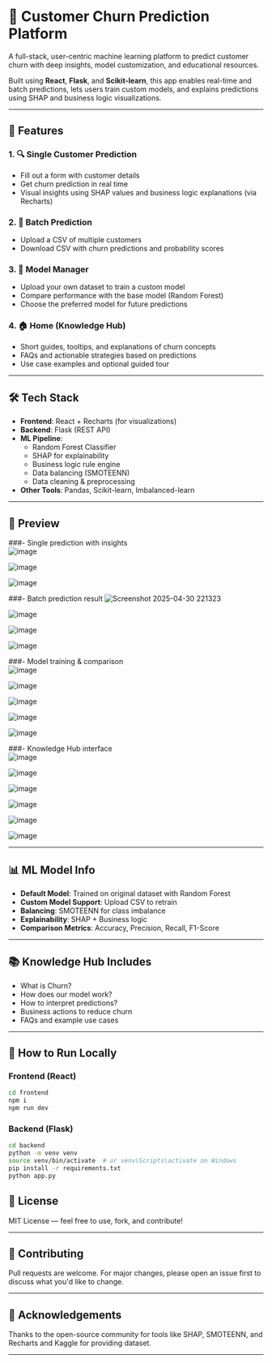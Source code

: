 # 🧠 Customer Churn Prediction Platform

A full-stack, user-centric machine learning platform to predict customer churn with deep insights, model customization, and educational resources.

Built using **React**, **Flask**, and **Scikit-learn**, this app enables real-time and batch predictions, lets users train custom models, and explains predictions using SHAP and business logic visualizations.

---

## 🚀 Features

### 1. 🔍 Single Customer Prediction
- Fill out a form with customer details
- Get churn prediction in real time
- Visual insights using SHAP values and business logic explanations (via Recharts)

### 2. 📂 Batch Prediction
- Upload a CSV of multiple customers
- Download CSV with churn predictions and probability scores

### 3. 🧠 Model Manager
- Upload your own dataset to train a custom model
- Compare performance with the base model (Random Forest)
- Choose the preferred model for future predictions

### 4. 🏠 Home (Knowledge Hub)
- Short guides, tooltips, and explanations of churn concepts
- FAQs and actionable strategies based on predictions
- Use case examples and optional guided tour

---

## 🛠️ Tech Stack

- **Frontend**: React + Recharts (for visualizations)
- **Backend**: Flask (REST API)
- **ML Pipeline**: 
  - Random Forest Classifier
  - SHAP for explainability
  - Business logic rule engine
  - Data balancing (SMOTEENN)
  - Data cleaning & preprocessing
- **Other Tools**: Pandas, Scikit-learn, Imbalanced-learn

---

## 📸 Preview



###- Single prediction with insights  
  ![image](https://github.com/user-attachments/assets/4a3e6b0c-109a-4080-8acf-8ea737d2eac0)

  ![image](https://github.com/user-attachments/assets/a14ba4ce-b9b3-400b-bb57-f46e4cec0ac5)

  ![image](https://github.com/user-attachments/assets/01b69f5a-385d-4dea-9220-cb2dfd728b70)




###- Batch prediction result
  ![Screenshot 2025-04-30 221323](https://github.com/user-attachments/assets/131f1ae6-37ec-4992-98a2-354569a461db)
  
  ![image](https://github.com/user-attachments/assets/f324dc43-be54-4fce-80e1-992739168534)

  ![image](https://github.com/user-attachments/assets/8807fd86-6e0b-4bfa-8eea-a5248757979a)

  ![image](https://github.com/user-attachments/assets/9a8cc666-b3ed-434a-986f-febe56dced17)




###- Model training & comparison  
  ![image](https://github.com/user-attachments/assets/5e7d5db1-670f-4406-b301-3184c098e706)

  ![image](https://github.com/user-attachments/assets/19d913b7-b2ae-4e99-b7a7-859e7622cc0f)

  ![image](https://github.com/user-attachments/assets/ca2c34b0-22b5-455e-a0c8-902333a2e93d)

  ![image](https://github.com/user-attachments/assets/93925a4f-e65e-4926-91a1-737675a867f9)

  ![image](https://github.com/user-attachments/assets/38cd58e2-34b4-49d3-a452-fc87c81ffa72)






###- Knowledge Hub interface  
  ![image](https://github.com/user-attachments/assets/d2ead0e0-b0af-4952-8626-1ffcc20c7aa9)

  ![image](https://github.com/user-attachments/assets/9694e7f9-22dd-457e-8d1d-7465f79f8a77)

  ![image](https://github.com/user-attachments/assets/77056e8a-dd76-48ef-8f92-ad73ed114dbf)

  ![image](https://github.com/user-attachments/assets/e056c349-4b4a-451e-a6e0-482f8116a351)

  ![image](https://github.com/user-attachments/assets/d270b5e1-7020-4fc7-92cd-269bc5d0191f)

  ![image](https://github.com/user-attachments/assets/250c294a-5c87-496a-b6ce-886611bddbce)



---

## 📊 ML Model Info

- **Default Model**: Trained on original dataset with Random Forest
- **Custom Model Support**: Upload CSV to retrain
- **Balancing**: SMOTEENN for class imbalance
- **Explainability**: SHAP + Business logic
- **Comparison Metrics**: Accuracy, Precision, Recall, F1-Score

---

## 📚 Knowledge Hub Includes

- What is Churn?
- How does our model work?
- How to interpret predictions?
- Business actions to reduce churn
- FAQs and example use cases

---

## 🧪 How to Run Locally

### Frontend (React)
```bash
cd frontend
npm i
npm run dev
```
### Backend (Flask)
```bash
cd backend
python -m venv venv
source venv/bin/activate  # or venv\Scripts\activate on Windows
pip install -r requirements.txt
python app.py
```
## 📄 License

MIT License — feel free to use, fork, and contribute!

---

## 🤝 Contributing

Pull requests are welcome. For major changes, please open an issue first to discuss what you'd like to change.

---

## 🙌 Acknowledgements

Thanks to the open-source community for tools like SHAP, SMOTEENN, and Recharts and Kaggle for providing dataset.


---


